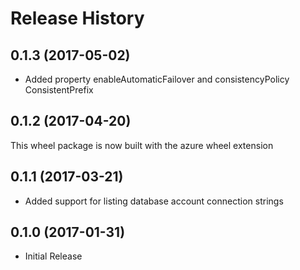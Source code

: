 # Release History

## 0.1.3 (2017-05-02)

  - Added property enableAutomaticFailover and consistencyPolicy
    ConsistentPrefix

## 0.1.2 (2017-04-20)

This wheel package is now built with the azure wheel extension

## 0.1.1 (2017-03-21)

  - Added support for listing database account connection strings

## 0.1.0 (2017-01-31)

  - Initial Release
